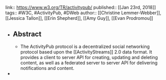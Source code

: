---
---

link:: https://www.w3.org/TR/activitypub/
published:: [[Jan 23rd, 2018]]
tags:: #W3C, #ActivityPub, #DWeb 
author:: [[Christine Lemmer-Webber]], [[Jessica Tallon]], [[Erin Shepherd]], [[Amy Guy]], [[Evan Prodromou]]

- ## Abstract
	- The ActivityPub protocol is a decentralized social networking protocol based upon the [[ActivityStreams]] 2.0 data format. It provides a client to server API for creating, updating and deleting content, as well as a federated server to server API for delivering notifications and content.
-